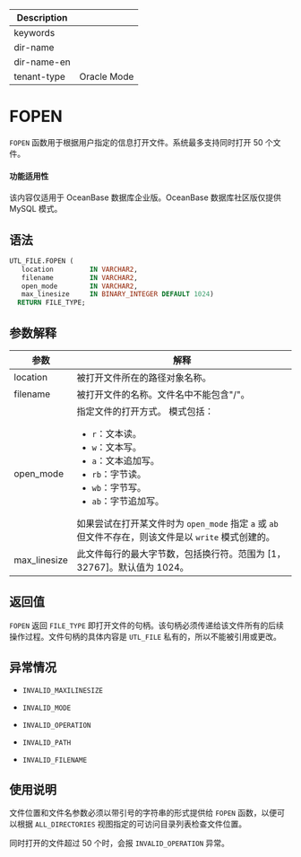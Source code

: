 | Description   |                 |
|---------------|-----------------|
| keywords      |                 |
| dir-name      |                 |
| dir-name-en   |                 |
| tenant-type   | Oracle Mode     |

# FOPEN 

`FOPEN` 函数用于根据用户指定的信息打开文件。系统最多支持同时打开 50 个文件。

  <main id="notice" >
    <h4>功能适用性</h4>
    <p>该内容仅适用于 OceanBase 数据库企业版。OceanBase 数据库社区版仅提供 MySQL 模式。</p>
  </main>

## 语法 

```sql
UTL_FILE.FOPEN (
   location         IN VARCHAR2,
   filename         IN VARCHAR2,
   open_mode        IN VARCHAR2,
   max_linesize     IN BINARY_INTEGER DEFAULT 1024) 
  RETURN FILE_TYPE;
```



## 参数解释 



|      参数      |                                                                                                                                                                                                                解释                                                                                                                                                                                                                 |
|--------------|-----------------------------------------------------------------------------------------------------------------------------------------------------------------------------------------------------------------------------------------------------------------------------------------------------------------------------------------------------------------------------------------------------------------------------------|
| location     | 被打开文件所在的路径对象名称。                                                                                                                                                                                                                                                                                                                                                                                                                   |
| filename     | 被打开文件的名称。文件名中不能包含"/"。                                                                                                                                                                                                                                                                                                                                                                                                             |
| open_mode    | 指定文件的打开方式。 模式包括： <ul><li> `r`：文本读。    </li><li> `w`：文本写。    </li><li> `a`：文本追加写。    </li><li> `rb`：字节读。    </li><li>`wb`：字节写。    </li><li> `ab`：字节追加写。</li></ul>   如果尝试在打开某文件时为 `open_mode` 指定 `a` 或 `ab` 但文件不存在，则该文件是以 `write` 模式创建的。 |
| max_linesize | 此文件每行的最大字节数，包括换行符。范围为 \[1，32767\]。默认值为 1024。                                                                                                                                                                                                                                                                                                                                                                                      |



## 返回值 

`FOPEN` 返回 `FILE_TYPE` 即打开文件的句柄。该句柄必须传递给该文件所有的后续操作过程。文件句柄的具体内容是 `UTL_FILE` 私有的，所以不能被引用或更改。

## 异常情况 

* `INVALID_MAXILINESIZE`

  

* `INVALID_MODE`

  

* `INVALID_OPERATION`

  

* `INVALID_PATH`

  

* `INVALID_FILENAME`

  




## 使用说明 

文件位置和文件名参数必须以带引号的字符串的形式提供给 `FOPEN` 函数，以便可以根据 `ALL_DIRECTORIES` 视图指定的可访问目录列表检查文件位置。

同时打开的文件超过 50 个时，会报 `INVALID_OPERATION` 异常。

